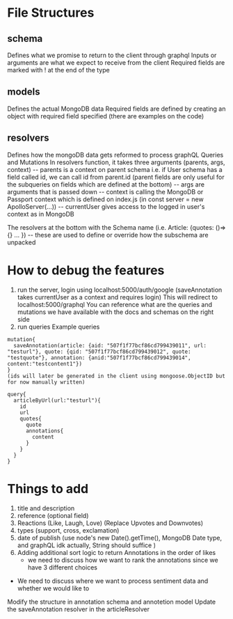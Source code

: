 # File Structures
## schema
  Defines what we promise to return to the client through graphql
  Inputs or arguments are what we expect to receive from the client
  Required fields are marked with ! at the end of the type

## models
  Defines the actual MongoDB data
  Required fields are defined by creating an object with required field specified (there are examples on the code)

## resolvers
  Defines how the mongoDB data gets reformed to process graphQL Queries and Mutations
  In resolvers function, it takes three arguments (parents, args, context)
    -- parents is a context on parent schema
        i.e. if User schema has a field called id, we can call id from parent.id
        (parent fields are only useful for the subqueries on fields which are defined at the bottom)
    -- args are arguments that is passed down
    -- context is calling the MongoDB or Passport context which is defined on index.js (in const server = new ApolloServer(...))
        -- currentUser gives access to the logged in user's context as in MongoDB

  The resolvers at the bottom with the Schema name (i.e. Article: {quotes: ()=>{} ... })
    -- these are used to define or override how the subschema are unpacked

# How to debug the features
1. run the server, login using localhost:5000/auth/google (saveAnnotation takes currentUser as a context and requires login)
    This will redirect to localhost:5000/graphql 
    You can reference what are the queries and mutations we have available with the docs and schemas on the right side
2. run queries
Example queries
```
mutation{
  saveAnnotation(article: {aid: "507f1f77bcf86cd799439011", url: "testurl"}, quote: {qid: "507f1f77bcf86cd799439012", quote: "testquote"}, annotation: {anid:"507f1f77bcf86cd799439014", content:"testcontent1"})
}
(ids will later be generated in the client using mongoose.ObjectID but for now manually written)

query{
  articleByUrl(url:"testurl"){
    id
    url
    quotes{
      quote
      annotations{
        content
      }
    }
  }
}
```


# Things to add
1. title and description
1. reference (optional field)
1. Reactions (Like, Laugh, Love) (Replace Upvotes and Downvotes)
1. types (support, cross, exclamation)
1. date of publish (use node's new Date().getTime(), MongoDB Date type, and graphQL idk actually, String should suffice )
1. Adding additional sort logic to return Annotations in the order of likes
    * we need to discuss how we want to rank the annotations since we have 3 different choices
* We need to discuss where we want to process sentiment data and whether we would like to 

Modify the structure in annotation schema and annotetion model
Update the saveAnnotation resolver in the articleResolver